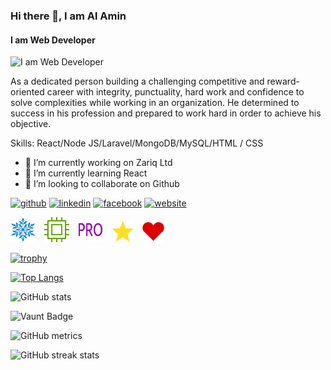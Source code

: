 ### Hi there 👋, I am Al Amin
#### I am Web Developer
![I am Web Developer](https://tinyurl.com/54tmwy79)

As a dedicated person building a challenging competitive and reward-oriented career with integrity, punctuality, hard work and confidence to solve complexities while working in an organization. He determined to success in his profession and prepared to work hard in order to achieve his objective.

Skills: React/Node JS/Laravel/MongoDB/MySQL/HTML / CSS

- 🔭 I’m currently working on Zariq Ltd 
- 🌱 I’m currently learning React 
- 👯 I’m looking to collaborate on Github 


[<img src='https://cdn.jsdelivr.net/npm/simple-icons@3.0.1/icons/github.svg' alt='github' height='40'>](https://github.com/https://github.com/alamincse2003)  [<img src='https://cdn.jsdelivr.net/npm/simple-icons@3.0.1/icons/linkedin.svg' alt='linkedin' height='40'>](https://www.linkedin.com/in/https://www.linkedin.com/in/md-al-amin-21b438323//)  [<img src='https://cdn.jsdelivr.net/npm/simple-icons@3.0.1/icons/facebook.svg' alt='facebook' height='40'>](https://www.facebook.com/https://www.facebook.com/mdhabiburrahmanhabib.habib.982/)  [<img src='https://cdn.jsdelivr.net/npm/simple-icons@3.0.1/icons/icloud.svg' alt='website' height='40'>](https://alamin657.github.io/portfolio/)  

<a href='https://archiveprogram.github.com/'><img src='https://raw.githubusercontent.com/acervenky/animated-github-badges/master/assets/acbadge.gif' width='40' height='40'></a> <a href='https://docs.github.com/en/developers'><img src='https://raw.githubusercontent.com/acervenky/animated-github-badges/master/assets/devbadge.gif' width='40' height='40'></a> <a href='https://github.com/pricing'><img src='https://raw.githubusercontent.com/acervenky/animated-github-badges/master/assets/pro.gif' width='40' height='40'></a> <a href='https://stars.github.com/'><img src='https://raw.githubusercontent.com/acervenky/animated-github-badges/master/assets/starbadge.gif' width='35' height='35'></a> <a href='https://docs.github.com/en/github/supporting-the-open-source-community-with-github-sponsors'><img src='https://raw.githubusercontent.com/acervenky/animated-github-badges/master/assets/sponsorbadge.gif' width='35' height='35'></a> 

[![trophy](https://github-profile-trophy.vercel.app/?username=ryo-ma)](https://github.com/ryo-ma/github-profile-trophy)

[![Top Langs](https://github-readme-stats.vercel.app/api/top-langs/?username=https://github.com/alamincse2003)](https://github.com/anuraghazra/github-readme-stats)

![GitHub stats](https://github-readme-stats.vercel.app/api?username=https://github.com/alamincse2003&show_icons=true&count_private=true)  

![Vaunt Badge](https://api.vaunt.dev/v1/github/entities/https://github.com/alamincse2003/contributions?format=svg&private=true)  

![GitHub metrics](https://metrics.lecoq.io/https://github.com/alamincse2003)  

![GitHub streak stats](https://streak-stats.demolab.com/?user=https://github.com/alamincse2003)  

